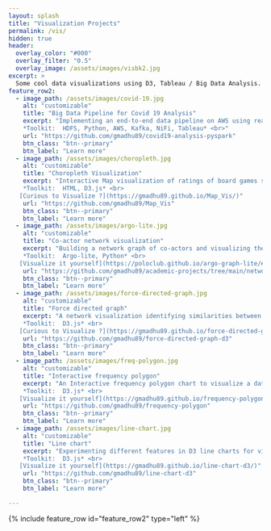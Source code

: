 ```yaml
---
layout: splash
title: "Visualization Projects"
permalink: /vis/
hidden: true
header:
  overlay_color: "#000"
  overlay_filter: "0.5"
  overlay_image: /assets/images/visbk2.jpg
excerpt: >
  Some cool data visualizations using D3, Tableau / Big Data Analysis.
feature_row2:
  - image_path: /assets/images/covid-19.jpg
    alt: "customizable"
    title: "Big Data Pipeline for Covid 19 Analysis"
    excerpt: "Implementing an end-to-end data pipeline on AWS using real-time streaming, Pyspark and HDFS to analyse trends and impacts with COVID-19 dataset. <br><br>
    *Toolkit:  HDFS, Python, AWS, Kafka, NiFi, Tableau* <br>"
    url: "https://github.com/gmadhu89/covid19-analysis-pyspark"
    btn_class: "btn--primary"
    btn_label: "Learn more"
  - image_path: /assets/images/choropleth.jpg
    alt: "customizable"
    title: "Choropleth Visualization"
    excerpt: "Interactive Map visualization of ratings of board games specific to each region. <br><br>
    *Toolkit:  HTML, D3.js* <br>
   [Curious to Visualize ?](https://gmadhu89.github.io/Map_Vis/)"
    url: "https://github.com/gmadhu89/Map_Vis"
    btn_class: "btn--primary"
    btn_label: "Learn more"
  - image_path: /assets/images/argo-lite.jpg
    alt: "customizable"
    title: "Co-actor network visualization"
    excerpt: "Building a network graph of co-actors and visualizing them as a graph. <br><br>
    *Toolkit:  Argo-lite, Python* <br>
   [Visualize it yourself](https://poloclub.github.io/argo-graph-lite/#fb015d5e-4934-4f3e-83be-73e899e9cdd1)"
    url: "https://github.com/gmadhu89/academic-projects/tree/main/network-visualization"
    btn_class: "btn--primary"
    btn_label: "Learn more"
  - image_path: /assets/images/force-directed-graph.jpg
    alt: "customizable"
    title: "Force directed graph"
    excerpt: "A network visualization identifying similarities between board games using force-directed simulations. <br><br>
    *Toolkit:  D3.js* <br>
   [Curious to Visualize ?](https://gmadhu89.github.io/force-directed-graph-d3/)"
    url: "https://github.com/gmadhu89/force-directed-graph-d3"
    btn_class: "btn--primary"
    btn_label: "Learn more"
  - image_path: /assets/images/freq-polygon.jpg
    alt: "customizable"
    title: "Interactive frequency polygon"
    excerpt: "An Interactive frequency polygon chart to visualize a dataset containing list of games, their ratings, and supporting information like number of user rated, year published. <br><br>
    *Toolkit:  D3.js* <br>
   [Visualize it yourself](https://gmadhu89.github.io/frequency-polygon/)"
    url: "https://github.com/gmadhu89/frequency-polygon"
    btn_class: "btn--primary"
    btn_label: "Learn more"
  - image_path: /assets/images/line-chart.jpg
    alt: "customizable"
    title: "Line chart"
    excerpt: "Experimenting different features in D3 line charts for visualizing board game ratings. <br><br>
    *Toolkit:  D3.js* <br>
   [Visualize it yourself](https://gmadhu89.github.io/line-chart-d3/)"
    url: "https://github.com/gmadhu89/line-chart-d3"
    btn_class: "btn--primary"
    btn_label: "Learn more"

---
```

{% include feature_row id="feature_row2" type="left" %}

